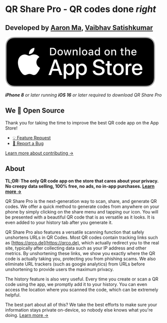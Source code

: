 # QR Share Pro - QR codes done *right*

## Developed by [Aaron Ma](https://aaronhma.com/), [Vaibhav Satishkumar](https://github.com/Visual-Studio-Coder)

[![Download on the App Store](.github/download-app-store.svg)](https://apps.apple.com/us/app/qr-share-pro/id6479589995)

***iPhone 8** or later running **iOS 16** or later required to download QR Share Pro*

## We 💖 Open Source

Thank you for taking the time to improve the best QR code app on the App Store!

- [💡 Feature Request](https://github.com/Visual-Studio-Coder/QR-Share-Pro/issues/new?assignees=&labels=&projects=&template=feature_request.md&title=)
- [🐞 Report a Bug](https://github.com/Visual-Studio-Coder/QR-Share-Pro/issues/new?assignees=&labels=&projects=&template=bug_report.md&title=)

[Learn more about contributing →](CONTRIBUTING.md)

## About

**TL;DR: The only QR code app on the store that cares about your privacy. No creepy data selling, 100% free, no ads, no in-app purchases. [Learn more →](PRIVACY.md)**

QR Share Pro is the next-generation way to scan, share, and generate QR codes. We offer a quick method to generate codes from anywhere on your phone by simply clicking on the share menu and tapping our icon. You will be presented with a beautiful QR code that is as versatile as it looks. It is even added to your history tab after you generate it.

QR Share Pro also features a versatile scanning function that safely unshortens URLs in QR Codes. Most QR codes contain tracking links such as [https://qrco.de](https://qrco.de), which actually redirect you to the real site, typically after collecting data such as your IP address and other metrics. By unshortening these links, we show you exactly where the QR code is actually taking you, protecting you from phishing scams. We also eliminate URL trackers (such as google analytics) from URLs before unshortening to provide users the maximum privacy.

The history feature is also very useful. Every time you create or scan a QR code using the app, we promptly add it to your history. You can even access the location where you scanned the code, which can be extremely helpful.

The best part about all of this? We take the best efforts to make sure your information stays private on-device, so nobody else knows what you're doing. [Learn more →](PRIVACY.md)
